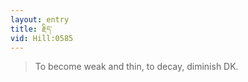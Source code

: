 ```yaml
---
layout: entry
title: རྗིད་
vid: Hill:0585
---
```

> To become weak and thin, to decay, diminish DK\.


